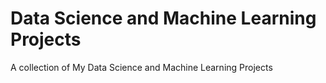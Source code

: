 # Data Science and Machine Learning Projects
 A collection of  My Data Science and Machine Learning Projects 
